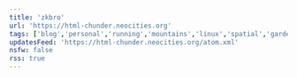 ```yaml
---
title: 'zkbro'
url: 'https://html-chunder.neocities.org'
tags: ['blog','personal','running','mountains','linux','spatial','gardening','web']
updatesFeed: 'https://html-chunder.neocities.org/atom.xml'
nsfw: false
rss: true
---
```

